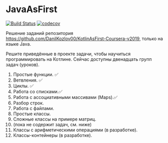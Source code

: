 # JavaAsFirst
[![Build Status](https://travis-ci.com/DanilKozlov00/JavaAsFirst.svg?branch=master)](https://travis-ci.com/DanilKozlov00/JavaAsFirst)
[![codecov](https://codecov.io/gh/DanilKozlov00/JavaAsFirst/branch/master/graph/badge.svg?token=fayfXbjm7X)](undefined)

Решение заданий репозитория https://github.com/DanilKozlov00/KotlinAsFirst-Coursera-v2019, только на языке Java.

Решите приведённые в проекте задачи, чтобы научиться программировать на Котлине. Сейчас доступны двенадцать групп задач (уроков).

1. Простые функции. ✅
2. Ветвления. ✅
3. Циклы. ✅
4. Работа со списками.✅
5. Работа с ассоциативными массивами (Maps).✅
6. Разбор строк.
7. Работа с файлами.
8. Простые классы.
9. Сложные классы на примере матриц.
10. (пока не содержит задач, см. ниже)
11. Классы с арифметическими операциями (в разработке).
12. Классы-контейнеры (в разработке).
